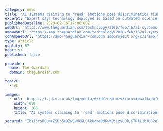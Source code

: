 ```yaml
---
category: news
title: "AI systems claiming to 'read' emotions pose discrimination risks"
excerpt: "Expert says technology deployed is based on outdated science and therefore is unreliable"
publishedDateTime: 2020-02-16T17:00:00Z
webUrl: "https://www.theguardian.com/technology/2020/feb/16/ai-systems-claiming-to-read-emotions-pose-discrimination-risks"
ampWebUrl: "https://amp.theguardian.com/technology/2020/feb/16/ai-systems-claiming-to-read-emotions-pose-discrimination-risks"
cdnAmpWebUrl: "https://amp-theguardian-com.cdn.ampproject.org/c/s/amp.theguardian.com/technology/2020/feb/16/ai-systems-claiming-to-read-emotions-pose-discrimination-risks"
type: article
quality: 57
heat: 57
published: false

provider:
  name: The Guardian
  domain: theguardian.com

topics:
  - AI

images:
  - url: "https://i.guim.co.uk/img/media/663df7c8be079513c315b33fd4dbfe596726445f/0_244_3675_2205/master/3675.jpg?width=300&quality=45&auto=format&fit=max&dpr=2&s=9e13c7e51fe67910fc7ddc840ed1b424"
    width: 600
    height: 360
    title: "AI systems claiming to 'read' emotions pose discrimination risks"

secured: "IbYJ3rsDGuMzZSDb5g9ZwEVH8GLSAkUdKe0dKwK9oLzyUDk/KTRAL1bJU82eTJlIyuzOP0tVjtVKfX64cRx2cYXZqdQ2gq8K1QVw5QKnOVQcohl5rDeCPzysVAnn+J6cH+WNv+iJ5S2QtceUp3wocEKX/IeS1KY94/2aKkMr130SpRnYc3VdZKkWgXmhgwrjHSorl+HbwmJKjM64ux+88fHnuYevuruy/8EQkfTmJ4pgzL+krbETMsUNimR8ywTcVBb3owb4F2WFt/k4wZewzUqMf5DG3ee5IE34kAHqRbUgUYwByXROFk3Vj9bUL/XH;vT4VKNMrwpoNMu7a+bHf4A=="
---
```



